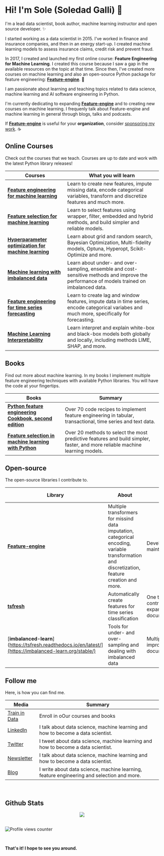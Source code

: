 # Hi! I'm Sole (Soledad Galli) 👋

I'm a lead data scientist, book author, machine learning instructor and open source developer. ✨

I started working as a data scientist in 2015. I've worked in finance and insurance companies, and then in an 
energy start-up. I created machine learning models to assess insurance claims, credit risk and prevent fraud.

In 2017, I created and launched my first online course: **Feature Engineering for Machine Learning**. I created 
this course because I saw a gap in the available resources on the topic at that time. Since then, I've created 
more courses on machine learning and also an open-source Python package for feature engineering: 
[**Feature-engine**](https://github.com/feature-engine/feature_engine). 🚀

I am passionate about learning and teaching topics related to data science, machine learning and AI software 
engineering in Python. 

I'm currently dedicating to expanding [**Feature-engine**](https://github.com/feature-engine/feature_engine) and to 
creating new courses on machine learning. I frequenly talk about Feature-engine and machine learning in general 
through blogs, talks and podcasts.

If [**Feature-engine**](https://github.com/feature-engine/feature_engine) is useful for your **organization**, consider 
[sponsoring my work](https://github.com/sponsors/feature-engine). ☕

## Online Courses

Check out the courses that we teach. Courses are up to date and work with the latest Python library releases!

| Courses | What you will learn |
|---|---|
| [**Feature engineering for machine learning**](https://courses.trainindata.com/p/feature-engineering-for-machine-learning) |  Learn to create new features, impute missing data, encode categorical variables, transform and discretize features and much more. |
| [**Feature selection for machine learning**](https://courses.trainindata.com/p/feature-selection-for-machine-learning) |  Learn to select features using wrapper, filter, embedded and hybrid methods, and build simpler and reliable models. |
| [**Hyperparameter optimization for machine learning**](https://courses.trainindata.com/p/hyperparameter-optimization-for-machine-learning) |  Learn about grid and random search, Bayesian Optimization, Multi-fidelity models, Optuna, Hyperopt, Scikit-Optimize and more. |
| [**Machine learning with imbalanced data**](https://courses.trainindata.com/p/machine-learning-with-imbalanced-data) |  Learn about under- and over-sampling, ensemble and cost-sensitive methods and improve the performance of models trained on imbalanced data. |
| [**Feature engineering for time series forecasting**](https://www.courses.trainindata.com/p/feature-engineering-for-forecasting) |  Learn to create lag and window features, impute data in time series, encode categorical variabes and much more, specifically for forecasting. |
| [**Machine Learning Interpretability**](https://www.courses.trainindata.com/p/machine-learning-interpretability) |  Learn interpret and explain white-box and black-box models both globally and locally, including methods LIME, SHAP, and more. |


## Books

Find out more about machine learning. In my books I implement multiple feature engineering techniques with 
available Python libraries. You will have the code at your fingertips.

| Books | Summary |
|---|---|
| [**Python feature engineering Cookbook, second edition**](https://packt.link/0ewSo) |  Over 70 code recipes to implement feature engineering in tabular, transactional, time series and text data. |
| [**Feature selection in machine learning with Python**](https://leanpub.com/feature-selection-in-machine-learning/) |  Over 20 methods to select the most predictive features and build simpler, faster, and more reliable machine learning models. |

## Open-source

The open-source libraries I contribute to.

| Library | About | Role | Sponsor us |
|---|---|---|---|
| [**Feature-engine**](https://github.com/feature-engine/feature_engine) | Multiple transformers for missind data imputation, categorical encoding, variable transformation and discretization, feature creation and more. | Developer and maintainer | [Sponsor us](https://github.com/sponsors/feature-engine) |
| [**tsfresh**](https://tsfresh.readthedocs.io/en/latest/) | Automatically create features for time series classification | One time contributor to expand documentation. |  |
| [**imbalanced-learn**](https://tsfresh.readthedocs.io/en/latest/](https://imbalanced-learn.org/stable/) | Tools for under- and over-sampling and dealing with imbalanced data | Multiple PRs to improve documentation. |  |


## Follow me

Here, is how you can find me.

| Media | Summary |
|---|---|
| [Train in Data](https://www.trainindata.com/) | Enroll in oOur courses and books |
| [LinkedIn](https://linkedin.com/in/soledad-galli) | I talk about data science, machine learning and how to become a data scientist. |
| [Twitter](https://twitter.com/Soledad_Galli) | I tweet about data science, machine learning and how to become a data scientist.|
| [Newsletter](http://eepurl.com/hdzffv) | I talk about data science, machine learning and how to become a data scientist. |
| [Blog](https://www.blog.trainindata.com/) | I write about data science, machine learning, feature engineering and selection and more. |

<br/>  

## Github Stats  
<div align="center"><img src="https://github-readme-stats.vercel.app/api?username=solegalli&show_icons=true&count_private=true&hide_border=true" align="center" /></div>  

<br/>  

![Profile views counter](https://komarev.com/ghpvc/?username=solegalli&&style=flat-square)  
  
<br/>

**That's it! I hope to see you around.**
